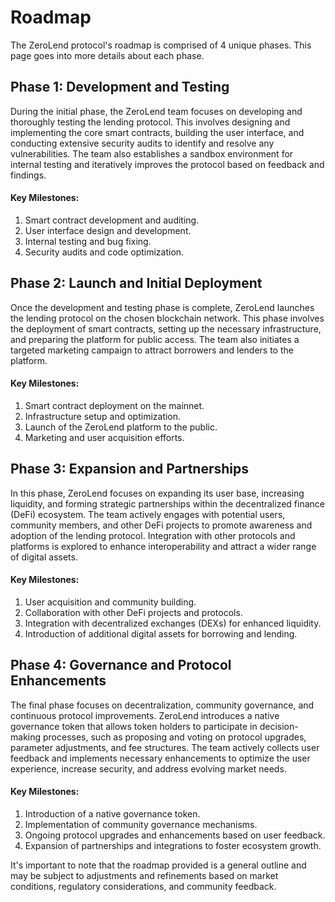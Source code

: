 # Roadmap

The ZeroLend protocol's roadmap is comprised of 4 unique phases. This page goes into more details about each phase.

## Phase 1: Development and Testing

During the initial phase, the ZeroLend team focuses on developing and thoroughly testing the lending protocol. This involves designing and implementing the core smart contracts, building the user interface, and conducting extensive security audits to identify and resolve any vulnerabilities. The team also establishes a sandbox environment for internal testing and iteratively improves the protocol based on feedback and findings.

#### Key Milestones:

1. Smart contract development and auditing.
2. User interface design and development.
3. Internal testing and bug fixing.
4. Security audits and code optimization.

## Phase 2: Launch and Initial Deployment

Once the development and testing phase is complete, ZeroLend launches the lending protocol on the chosen blockchain network. This phase involves the deployment of smart contracts, setting up the necessary infrastructure, and preparing the platform for public access. The team also initiates a targeted marketing campaign to attract borrowers and lenders to the platform.

#### Key Milestones:

1. Smart contract deployment on the mainnet.
2. Infrastructure setup and optimization.
3. Launch of the ZeroLend platform to the public.
4. Marketing and user acquisition efforts.

## Phase 3: Expansion and Partnerships

In this phase, ZeroLend focuses on expanding its user base, increasing liquidity, and forming strategic partnerships within the decentralized finance (DeFi) ecosystem. The team actively engages with potential users, community members, and other DeFi projects to promote awareness and adoption of the lending protocol. Integration with other protocols and platforms is explored to enhance interoperability and attract a wider range of digital assets.

#### Key Milestones:

1. User acquisition and community building.
2. Collaboration with other DeFi projects and protocols.
3. Integration with decentralized exchanges (DEXs) for enhanced liquidity.
4. Introduction of additional digital assets for borrowing and lending.

## Phase 4: Governance and Protocol Enhancements

The final phase focuses on decentralization, community governance, and continuous protocol improvements. ZeroLend introduces a native governance token that allows token holders to participate in decision-making processes, such as proposing and voting on protocol upgrades, parameter adjustments, and fee structures. The team actively collects user feedback and implements necessary enhancements to optimize the user experience, increase security, and address evolving market needs.

#### Key Milestones:

1. Introduction of a native governance token.
2. Implementation of community governance mechanisms.
3. Ongoing protocol upgrades and enhancements based on user feedback.
4. Expansion of partnerships and integrations to foster ecosystem growth.

It's important to note that the roadmap provided is a general outline and may be subject to adjustments and refinements based on market conditions, regulatory considerations, and community feedback.
